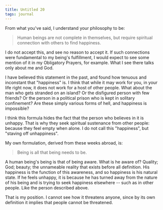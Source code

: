 ```yaml
---
title: Untitled 20
tags: journal
---
```


From what you've said, I understand your philosophy to be:

> Human beings are not complete in themselves, but require spiritual
> connection with others to find happiness.

I do not accept this, and see no reason to accept it.  If such
connections were fundamental to my being's fulfillment, I would expect
to see some mention of it in my Obligatory Prayers, for example.  What I
see there talks only about me and God.

I have believed this statement in the past, and found how tenuous and
inconstant that "happiness" is.  I think that while it may work for you,
in your life right now, it does not work for a host of other people.
What about the man who gets stranded on an island?  Or the disfigured
person with few friends?  Or the person in a political prison who is
kept in solitary confinement?  Are these simply various forms of hell,
and happiness is impossible?

I think this formula hides the fact that the person who believes in it
is unhappy.  That is why they seek spiritual sustenance from other
people: because they feel empty when alone.  I do not call this
"happiness", but "staving off unhappiness".

My own formulation, derived from these weeks abroad, is:

> Being is all that being needs to be.

A human being's being is that of being aware.  What is he aware of?
Quality; God; beauty; the unnameable reality that exists before all
definition.  His happiness is the function of this awareness, and so
happiness is his natural state.  If he feels unhappy, it is because he
has turned away from the nature of his being and is trying to seek
happiness elsewhere -- such as in other people.  Like the person
described above.

That is my position.  I cannot see how it threatens anyone, since by its
own definition it implies that people cannot be threatened.


